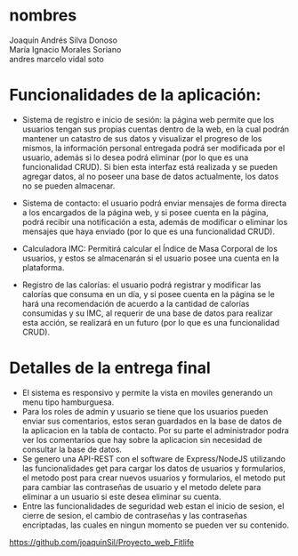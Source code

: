 #  nombres  
Joaquín Andrés Silva Donoso  
María Ignacio Morales Soriano  
andres marcelo vidal soto

#  Funcionalidades de la aplicación:
- Sistema de registro e inicio de sesión: la página web permite que los usuarios tengan sus propias cuentas dentro de la web, 
en la cual podrán mantener un catastro de sus datos y visualizar el progreso de los mismos, la información personal entregada 
podrá ser modificada por el usuario, además si lo desea podrá eliminar (por lo que es una funcionalidad CRUD). 
Si bien esta interfaz está realizada y se pueden agregar datos, al no poseer una base de datos actualmente, los datos no se pueden almacenar.

- Sistema de contacto: el usuario podrá enviar mensajes de forma directa a los encargados de la página web, 
y si posee cuenta en la página, podrá recibir una notificación a esta, además de modificar o eliminar los mensajes 
que haya enviado (por lo que es una funcionalidad CRUD).

- Calculadora IMC: Permitirá calcular el Índice de Masa Corporal de los usuarios, y estos se almacenarán si el usuario posee una cuenta en la plataforma.

- Registro de las calorías: el usuario podrá registrar y modificar las calorías que consuma en un día, 
y si posee cuenta en la página se le hará una recomendación de acuerdo a la cantidad de calorías consumidas y su IMC, 
al requerir de una base de datos para realizar esta acción, se realizará en un futuro (por lo que es una funcionalidad CRUD).

#  Detalles de la entrega final
- El sistema es responsivo y permite la vista en moviles generando un menu tipo hamburguesa.
- Para los roles de admin y usuario se tiene que los usuarios pueden enviar sus comentarios, estos seran guardados en la base de datos de la aplicacion en la tabla de contacto. Por su parte el administrador podra ver los comentarios que hay sobre la aplicacion sin necesidad de consultar la base de datos.
- Se genero una API-REST con el software de Express/NodeJS utilizando las funcionalidades get para cargar los datos de usuarios y formularios, el metodo post para crear nuevos usuarios y formularios, el metodo put para cambiar las contraseñas de usuario y el metodo delete para eliminar a un usuario si este desea eliminar su cuenta.
- Entre las funcionalidades de seguridad web estan el inicio de sesion, el cierre de sesion, el cambio de contraseñas y las contraseñas encriptadas, las cuales en ningun momento se pueden ver su contenido.

https://github.com/joaquinSil/Proyecto_web_Fitlife